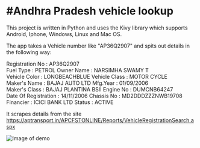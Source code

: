 #Andhra Pradesh vehicle lookup
=============================
This project is written in Python and uses the Kivy library which supports Android, Iphone, Windows, Linux and Mac OS.

The app takes a Vehicle number like "AP36Q2907" and spits out details in the following way:

Registration No      :    AP36Q2907 	
Fuel Type            :    PETROL
Owner Name           :    NARSIMHA SWAMY T 	
Vehicle Color        :    LONGBEACHBLUE
Vehicle Class        :    MOTOR CYCLE 	
Maker's Name         :    BAJAJ AUTO LTD
Mfg.Year             :    01/09/2006	 
Maker's Class	     :    BAJAJ PLANTINA BSII
Engine No            :    DUMCNB64247 	
Date Of Registration :	  14/11/2006
Chassis No           :    MD2DDDZZZNWB19708 	
Financier            :    ICICI BANK LTD
Status               :    ACTIVE

It scrapes details from the site https://aptransport.in/APCFSTONLINE/Reports/VehicleRegistrationSearch.aspx

![Image of demo](http://ecx.images-amazon.com/images/I/51Vn4oucbdL.png)

